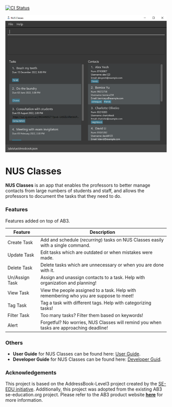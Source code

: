 [![CI Status](https://github.com/AY2122S2-CS2103T-T12-4/tp/workflows/Java%20CI/badge.svg)](https://github.com/AY2122S2-CS2103T-T12-4/tp/actions)

![Ui](docs/images/Ui.png)

# NUS Classes
**NUS Classes** is an app that enables the professors to better manage contacts from large numbers of students and staff,
and allows the professors to document the tasks that they need to do.

### Features

Features added on top of AB3.

Feature | Description 
--- | --- 
Create Task | Add and schedule (*recurring*) tasks on NUS Classes easily with a single command.
Update Task | Edit tasks which are outdated or when mistakes were made.
Delete Task | Delete tasks which are unnecessary or when you are done with it.
Un/Assign Task| Assign and unassign contacts to a task. Help with organization and planning!
View Task | View the people assigned to a task. Help with remembering who you are suppose to meet!
Tag Task | Tag a task with different tags. Help with categorizing tasks!
Filter Task | Too many tasks? Filter them based on keywords!
Alert | Forgetful? No worries, NUS Classes will remind you when tasks are approaching deadline!

### Others

* **User Guide** for NUS Classes can be found here: [User Guide](https://ay2122s2-cs2103t-t12-4.github.io/tp/UserGuide.html).
* **Developer Guide** for NUS Classes can be found here: [Developer Guid](https://ay2122s2-cs2103t-t12-4.github.io/tp/DeveloperGuide.html).

### Acknowledgements
This project is based on the AddressBook-Level3 project created by the [SE-EDU initiative](https://se-education.org).
Additionally, this project was adopted from the existing AB3 se-education.org project. Please refer
to the AB3 product website **[here](https://se-education.org/addressbook-level3/)** for more information.
